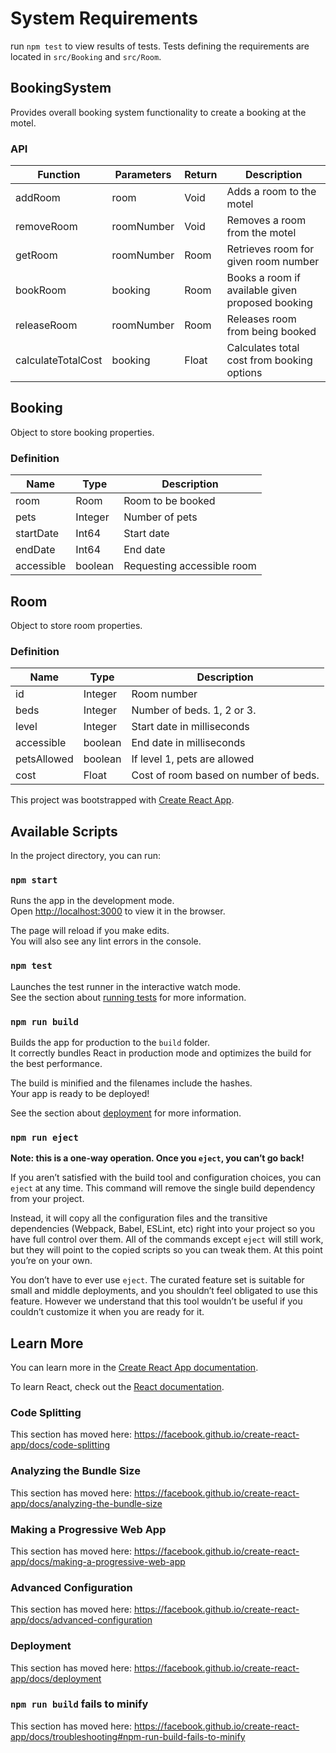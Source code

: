 # System Requirements #
run `npm test` to view results of tests.  Tests defining the requirements are located in `src/Booking` and `src/Room`.

## BookingSystem
Provides overall booking system functionality to create a booking at the motel.

### API
| Function | Parameters | Return | Description |
|----------|------------|--------|-------------|
| addRoom    | room     | Void   | Adds a room to the motel |
| removeRoom | roomNumber | Void | Removes a room from the motel |
| getRoom    | roomNumber | Room | Retrieves room for given room number |
| bookRoom   | booking | Room | Books a room if available given proposed booking  |
| releaseRoom| roomNumber | Room | Releases room from being booked |
| calculateTotalCost | booking | Float | Calculates total cost from booking options |

## Booking
Object to store booking properties.

### Definition
| Name | Type | Description |
|----------|------------|--------|
| room    | Room     | Room to be booked   |
| pets | Integer | Number of pets |
| startDate    | Int64 | Start date |
| endDate   | Int64 | End date |
| accessible| boolean | Requesting accessible room |


## Room
Object to store room properties.

### Definition
| Name | Type | Description |
|----------|------------|--------|
| id    | Integer     | Room number   |
| beds | Integer | Number of beds. 1, 2 or 3. |
| level    | Integer | Start date in milliseconds |
| accessible   | boolean | End date in milliseconds |
| petsAllowed| boolean | If level 1, pets are allowed |
| cost| Float | Cost of room based on number of beds. |


This project was bootstrapped with [Create React App](https://github.com/facebook/create-react-app).

## Available Scripts

In the project directory, you can run:

### `npm start`

Runs the app in the development mode.<br>
Open [http://localhost:3000](http://localhost:3000) to view it in the browser.

The page will reload if you make edits.<br>
You will also see any lint errors in the console.

### `npm test`

Launches the test runner in the interactive watch mode.<br>
See the section about [running tests](https://facebook.github.io/create-react-app/docs/running-tests) for more information.

### `npm run build`

Builds the app for production to the `build` folder.<br>
It correctly bundles React in production mode and optimizes the build for the best performance.

The build is minified and the filenames include the hashes.<br>
Your app is ready to be deployed!

See the section about [deployment](https://facebook.github.io/create-react-app/docs/deployment) for more information.

### `npm run eject`

**Note: this is a one-way operation. Once you `eject`, you can’t go back!**

If you aren’t satisfied with the build tool and configuration choices, you can `eject` at any time. This command will remove the single build dependency from your project.

Instead, it will copy all the configuration files and the transitive dependencies (Webpack, Babel, ESLint, etc) right into your project so you have full control over them. All of the commands except `eject` will still work, but they will point to the copied scripts so you can tweak them. At this point you’re on your own.

You don’t have to ever use `eject`. The curated feature set is suitable for small and middle deployments, and you shouldn’t feel obligated to use this feature. However we understand that this tool wouldn’t be useful if you couldn’t customize it when you are ready for it.

## Learn More

You can learn more in the [Create React App documentation](https://facebook.github.io/create-react-app/docs/getting-started).

To learn React, check out the [React documentation](https://reactjs.org/).

### Code Splitting

This section has moved here: https://facebook.github.io/create-react-app/docs/code-splitting

### Analyzing the Bundle Size

This section has moved here: https://facebook.github.io/create-react-app/docs/analyzing-the-bundle-size

### Making a Progressive Web App

This section has moved here: https://facebook.github.io/create-react-app/docs/making-a-progressive-web-app

### Advanced Configuration

This section has moved here: https://facebook.github.io/create-react-app/docs/advanced-configuration

### Deployment

This section has moved here: https://facebook.github.io/create-react-app/docs/deployment

### `npm run build` fails to minify

This section has moved here: https://facebook.github.io/create-react-app/docs/troubleshooting#npm-run-build-fails-to-minify
